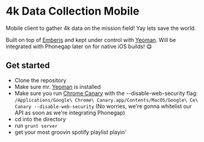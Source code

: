 # 4k Data Collection Mobile

Mobile client to gather 4k data on the mission field! Yay lets save the world.

Built on top of [Emberjs](http://emberjs.com/) and kept under control with [Yeoman](http://yeoman.io/). Will be integrated with Phonegap later on for native iOS builds! :yum:

## Get started

- Clone the repository
- Make sure mr. [Yeoman](http://yeoman.io/) is installed
- Make sure you run [Chrome Canary](https://www.google.com/intl/en/chrome/browser/canary.html) with the --disable-web-security flag: `/Applications/Google\ Chrome\ Canary.app/Contents/MacOS/Google\ Ce\ Canary --disable-web-security` (No worries, we're gonna whitelist our API as soon as we're integrating Phonegap)
- cd into the directory
- run `grunt server`
- get your most groovin spotify playlist playin'
